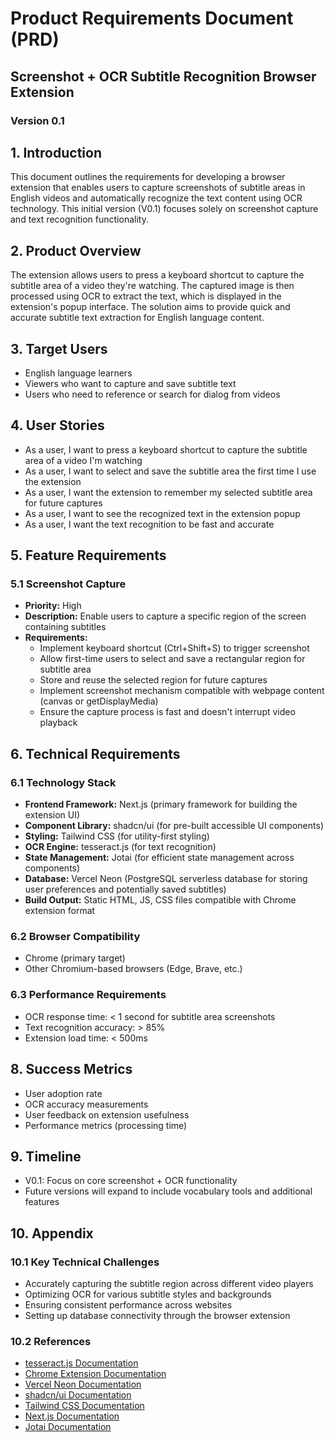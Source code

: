 # Product Requirements Document (PRD)
## Screenshot + OCR Subtitle Recognition Browser Extension
### Version 0.1

## 1. Introduction
This document outlines the requirements for developing a browser extension that enables users to capture screenshots of subtitle areas in English videos and automatically recognize the text content using OCR technology. This initial version (V0.1) focuses solely on screenshot capture and text recognition functionality.

## 2. Product Overview
The extension allows users to press a keyboard shortcut to capture the subtitle area of a video they're watching. The captured image is then processed using OCR to extract the text, which is displayed in the extension's popup interface. The solution aims to provide quick and accurate subtitle text extraction for English language content.

## 3. Target Users
- English language learners
- Viewers who want to capture and save subtitle text
- Users who need to reference or search for dialog from videos

## 4. User Stories
- As a user, I want to press a keyboard shortcut to capture the subtitle area of a video I'm watching
- As a user, I want to select and save the subtitle area the first time I use the extension
- As a user, I want the extension to remember my selected subtitle area for future captures
- As a user, I want to see the recognized text in the extension popup
- As a user, I want the text recognition to be fast and accurate

## 5. Feature Requirements

### 5.1 Screenshot Capture
- **Priority:** High
- **Description:** Enable users to capture a specific region of the screen containing subtitles
- **Requirements:**
  - Implement keyboard shortcut (Ctrl+Shift+S) to trigger screenshot
  - Allow first-time users to select and save a rectangular region for subtitle area
  - Store and reuse the selected region for future captures
  - Implement screenshot mechanism compatible with webpage content (canvas or getDisplayMedia)
  - Ensure the capture process is fast and doesn't interrupt video playback

<!-- ### 5.2 OCR Text Recognition
- **Priority:** High
- **Description:** Process the captured image to extract subtitle text
- **Requirements:**
  - Integrate tesseract.js OCR engine
  - Configure OCR for English language detection only (lang = 'eng')
  - Optimize OCR settings for subtitle text recognition
  - Process the image and extract text within 1 second
  - Achieve text recognition accuracy above 85%

### 5.3 Extension Popup Interface
- **Priority:** Medium
- **Description:** Provide a simple interface to trigger the capture and display results
- **Requirements:**
  - Create a button to manually trigger screenshot + OCR process
  - Display the recognized text in a clean, readable format
  - Provide basic instructions for first-time users
  - Design a simple, intuitive UI using Tailwind CSS and Shadcn UI -->

## 6. Technical Requirements

### 6.1 Technology Stack
- **Frontend Framework:** Next.js (primary framework for building the extension UI)
- **Component Library:** shadcn/ui (for pre-built accessible UI components)
- **Styling:** Tailwind CSS (for utility-first styling)
- **OCR Engine:** tesseract.js (for text recognition)
- **State Management:** Jotai (for efficient state management across components)
- **Database:** Vercel Neon (PostgreSQL serverless database for storing user preferences and potentially saved subtitles)
- **Build Output:** Static HTML, JS, CSS files compatible with Chrome extension format

### 6.2 Browser Compatibility
- Chrome (primary target)
- Other Chromium-based browsers (Edge, Brave, etc.)

### 6.3 Performance Requirements
- OCR response time: < 1 second for subtitle area screenshots
- Text recognition accuracy: > 85%
- Extension load time: < 500ms

## 8. Success Metrics
- User adoption rate
- OCR accuracy measurements
- User feedback on extension usefulness
- Performance metrics (processing time)

## 9. Timeline
- V0.1: Focus on core screenshot + OCR functionality
- Future versions will expand to include vocabulary tools and additional features

## 10. Appendix
### 10.1 Key Technical Challenges
- Accurately capturing the subtitle region across different video players
- Optimizing OCR for various subtitle styles and backgrounds
- Ensuring consistent performance across websites
- Setting up database connectivity through the browser extension

### 10.2 References
- [tesseract.js Documentation](https://github.com/naptha/tesseract.js)
- [Chrome Extension Documentation](https://developer.chrome.com/docs/extensions/)
- [Vercel Neon Documentation](https://neon.tech/docs/introduction)
- [shadcn/ui Documentation](https://ui.shadcn.com)
- [Tailwind CSS Documentation](https://tailwindcss.com/docs)
- [Next.js Documentation](https://nextjs.org/docs)
- [Jotai Documentation](https://jotai.org/docs/introduction) 